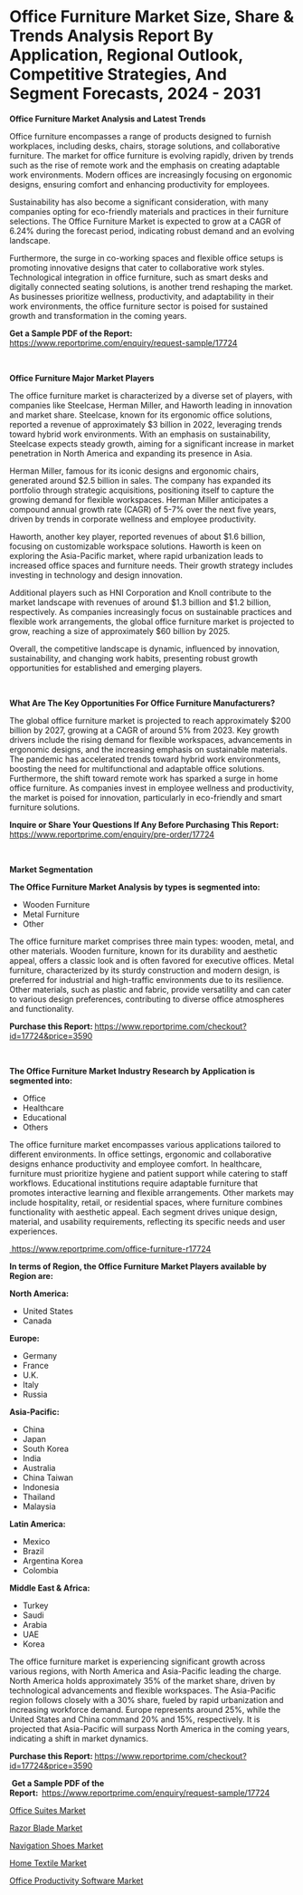 <p><h1>Office Furniture Market Size, Share & Trends Analysis Report By Application, Regional Outlook, Competitive Strategies, And Segment Forecasts, 2024 - 2031</h1></p><p><strong>Office Furniture Market Analysis and Latest Trends</strong></p>
<p><p>Office furniture encompasses a range of products designed to furnish workplaces, including desks, chairs, storage solutions, and collaborative furniture. The market for office furniture is evolving rapidly, driven by trends such as the rise of remote work and the emphasis on creating adaptable work environments. Modern offices are increasingly focusing on ergonomic designs, ensuring comfort and enhancing productivity for employees. </p><p>Sustainability has also become a significant consideration, with many companies opting for eco-friendly materials and practices in their furniture selections. The Office Furniture Market is expected to grow at a CAGR of 6.24% during the forecast period, indicating robust demand and an evolving landscape. </p><p>Furthermore, the surge in co-working spaces and flexible office setups is promoting innovative designs that cater to collaborative work styles. Technological integration in office furniture, such as smart desks and digitally connected seating solutions, is another trend reshaping the market. As businesses prioritize wellness, productivity, and adaptability in their work environments, the office furniture sector is poised for sustained growth and transformation in the coming years.</p></p>
<p><strong>Get a Sample PDF of the Report:&nbsp;</strong> <a href="https://www.reportprime.com/enquiry/request-sample/17724?utm_campaign=38&utm_medium=2&utm_source=Github&utm_content=ia&utm_term=20112024&utm_id=office-furniture">https://www.reportprime.com/enquiry/request-sample/17724</a></p>
<p>&nbsp;</p>
<p><strong>Office Furniture Major Market Players</strong></p>
<p><p>The office furniture market is characterized by a diverse set of players, with companies like Steelcase, Herman Miller, and Haworth leading in innovation and market share. Steelcase, known for its ergonomic office solutions, reported a revenue of approximately $3 billion in 2022, leveraging trends toward hybrid work environments. With an emphasis on sustainability, Steelcase expects steady growth, aiming for a significant increase in market penetration in North America and expanding its presence in Asia.</p><p>Herman Miller, famous for its iconic designs and ergonomic chairs, generated around $2.5 billion in sales. The company has expanded its portfolio through strategic acquisitions, positioning itself to capture the growing demand for flexible workspaces. Herman Miller anticipates a compound annual growth rate (CAGR) of 5-7% over the next five years, driven by trends in corporate wellness and employee productivity.</p><p>Haworth, another key player, reported revenues of about $1.6 billion, focusing on customizable workspace solutions. Haworth is keen on exploring the Asia-Pacific market, where rapid urbanization leads to increased office spaces and furniture needs. Their growth strategy includes investing in technology and design innovation.</p><p>Additional players such as HNI Corporation and Knoll contribute to the market landscape with revenues of around $1.3 billion and $1.2 billion, respectively. As companies increasingly focus on sustainable practices and flexible work arrangements, the global office furniture market is projected to grow, reaching a size of approximately $60 billion by 2025.</p><p>Overall, the competitive landscape is dynamic, influenced by innovation, sustainability, and changing work habits, presenting robust growth opportunities for established and emerging players.</p></p>
<p>&nbsp;</p>
<p><strong>What Are The Key Opportunities For Office Furniture Manufacturers?</strong></p>
<p><p>The global office furniture market is projected to reach approximately $200 billion by 2027, growing at a CAGR of around 5% from 2023. Key growth drivers include the rising demand for flexible workspaces, advancements in ergonomic designs, and the increasing emphasis on sustainable materials. The pandemic has accelerated trends toward hybrid work environments, boosting the need for multifunctional and adaptable office solutions. Furthermore, the shift toward remote work has sparked a surge in home office furniture. As companies invest in employee wellness and productivity, the market is poised for innovation, particularly in eco-friendly and smart furniture solutions.</p></p>
<p><strong>Inquire or Share Your Questions If Any Before Purchasing This Report:</strong> <a href="https://www.reportprime.com/enquiry/pre-order/17724?utm_campaign=38&utm_medium=2&utm_source=Github&utm_content=ia&utm_term=20112024&utm_id=office-furniture">https://www.reportprime.com/enquiry/pre-order/17724</a></p>
<p>&nbsp;</p>
<p><strong>Market Segmentation</strong></p>
<p><strong>The Office Furniture Market Analysis by types is segmented into:</strong></p>
<p><ul><li>Wooden Furniture</li><li>Metal Furniture</li><li>Other</li></ul></p>
<p><p>The office furniture market comprises three main types: wooden, metal, and other materials. Wooden furniture, known for its durability and aesthetic appeal, offers a classic look and is often favored for executive offices. Metal furniture, characterized by its sturdy construction and modern design, is preferred for industrial and high-traffic environments due to its resilience. Other materials, such as plastic and fabric, provide versatility and can cater to various design preferences, contributing to diverse office atmospheres and functionality.</p></p>
<p><strong>Purchase this Report:&nbsp;</strong><a href="https://www.reportprime.com/checkout?id=17724&price=3590&utm_campaign=38&utm_medium=2&utm_source=Github&utm_content=ia&utm_term=20112024&utm_id=office-furniture">https://www.reportprime.com/checkout?id=17724&price=3590</a></p>
<p>&nbsp;</p>
<p><strong>The Office Furniture Market Industry Research by Application is segmented into:</strong></p>
<p><ul><li>Office</li><li>Healthcare</li><li>Educational</li><li>Others</li></ul></p>
<p><p>The office furniture market encompasses various applications tailored to different environments. In office settings, ergonomic and collaborative designs enhance productivity and employee comfort. In healthcare, furniture must prioritize hygiene and patient support while catering to staff workflows. Educational institutions require adaptable furniture that promotes interactive learning and flexible arrangements. Other markets may include hospitality, retail, or residential spaces, where furniture combines functionality with aesthetic appeal. Each segment drives unique design, material, and usability requirements, reflecting its specific needs and user experiences.</p></p>
<p><a href="https://www.reportprime.com/office-furniture-r17724?utm_campaign=38&utm_medium=2&utm_source=Github&utm_content=ia&utm_term=20112024&utm_id=office-furniture">&nbsp;https://www.reportprime.com/office-furniture-r17724</a></p>
<p><strong>In terms of Region, the Office Furniture Market Players available by Region are:</strong></p>
<p>
    <p> <strong> North America: </strong>
        <ul>
            <li>United States</li>
            <li>Canada</li>
        </ul>
        </p> 
    <p> <strong> Europe: </strong>
        <ul>
            <li>Germany</li>
            <li>France</li>
            <li>U.K.</li>
            <li>Italy</li>
            <li>Russia</li>
        </ul>
        </p> 
    <p> <strong> Asia-Pacific: </strong>
        <ul>
            <li>China</li>
            <li>Japan</li>
            <li>South Korea</li>
            <li>India</li>
            <li>Australia</li>
            <li>China Taiwan</li>
            <li>Indonesia</li>
            <li>Thailand</li>
            <li>Malaysia</li>
        </ul>
        </p> 
    <p> <strong> Latin America: </strong>
        <ul>
            <li>Mexico</li>
            <li>Brazil</li>
            <li>Argentina Korea</li>
            <li>Colombia</li>
        </ul>
        </p> 
    <p> <strong> Middle East & Africa: </strong>
        <ul>
            <li>Turkey</li>
            <li>Saudi</li>
            <li>Arabia</li>
            <li>UAE</li>
            <li>Korea</li>
        </ul>
    </p>
    </p>
<p><p>The office furniture market is experiencing significant growth across various regions, with North America and Asia-Pacific leading the charge. North America holds approximately 35% of the market share, driven by technological advancements and flexible workspaces. The Asia-Pacific region follows closely with a 30% share, fueled by rapid urbanization and increasing workforce demand. Europe represents around 25%, while the United States and China command 20% and 15%, respectively. It is projected that Asia-Pacific will surpass North America in the coming years, indicating a shift in market dynamics.</p></p>
<p><strong>Purchase this Report: </strong><a href="https://www.reportprime.com/checkout?id=17724&price=3590&utm_campaign=38&utm_medium=2&utm_source=Github&utm_content=ia&utm_term=20112024&utm_id=office-furniture">https://www.reportprime.com/checkout?id=17724&price=3590</a></p>
<p>&nbsp;<strong>Get a Sample PDF of the Report:&nbsp;&nbsp;</strong><a href="https://www.reportprime.com/enquiry/request-sample/17724?utm_campaign=38&utm_medium=2&utm_source=Github&utm_content=ia&utm_term=20112024&utm_id=office-furniture">https://www.reportprime.com/enquiry/request-sample/17724</a></p>
<p><strong></strong></p>
<p><p><a href="https://issuu.com/reportprime-2/docs/office-suites-market-size-2030.pptx_c8c8f7501d74f2?utm_campaign=38&utm_medium=2&utm_source=Github&utm_content=ia&utm_term=20112024&utm_id=office-furniture">Office Suites Market</a></p><p><a href="https://github.com/petbigbeepjn/Market-Research-Report-List-1/blob/main/razor-blade-market.md?utm_campaign=38&utm_medium=2&utm_source=Github&utm_content=ia&utm_term=20112024&utm_id=office-furniture">Razor Blade Market</a></p><p><a href="https://www.linkedin.com/pulse/deep-dive-navigation-shoes-market-itstrends-segmentation-tyggc?utm_campaign=38&utm_medium=2&utm_source=Github&utm_content=ia&utm_term=20112024&utm_id=office-furniture">Navigation Shoes Market</a></p><p><a href="https://github.com/NasrinKhan99/Market-Research-Report-List-1/blob/main/home-textile-market.md?utm_campaign=38&utm_medium=2&utm_source=Github&utm_content=ia&utm_term=20112024&utm_id=office-furniture">Home Textile Market</a></p><p><a href="https://issuu.com/reportprime-2/docs/office-productivity-software-market_98ab205d48ed86?utm_campaign=38&utm_medium=2&utm_source=Github&utm_content=ia&utm_term=20112024&utm_id=office-furniture">Office Productivity Software Market</a></p></p>